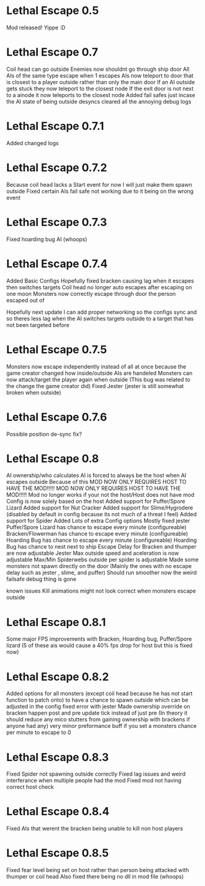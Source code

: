 
# Lethal Escape 0.5

Mod released! Yippe :D

# Lethal Escape 0.7
Coil head can go outside
Enemies now shouldnt go through ship door
All AIs of the same type escape when 1 escapes
AIs now teleport to door that is closest to a player outside rather than only the main door
If an AI outside gets stuck they now teleport to the closest node
If the exit door is not next to a ainode it now teleports to the closest node
Added fail safes just incase the AI state of being outside desyncs
cleared all the annoying debug logs

# Lethal Escape 0.7.1
Added changed logs

# Lethal Escape 0.7.2
Because coil head lacks a Start event for now I will just make them spawn outside
Fixed certain AIs fail safe not working due to it being on the wrong event

# Lethal Escape 0.7.3
Fixed hoarding bug AI (whoops)

# Lethal Escape 0.7.4
Added Basic Configs
Hopefully fixed bracken causing lag when it escapes then switches targets
Coil head no longer auto escapes after escaping on one moon
Monsters now correctly escape through door the person escaped out of

Hopefully next update I can add proper networking so the configs sync and so theres less lag when the AI switches targets outside to a target that has not been targeted before

# Lethal Escape 0.7.5
Monsters now escape independently instead of all at once because the game creator changed how inside/outside AIs are handeled
Monsters can now attack/target the player again when outside (This bug was related to the change the game creator did)
Fixed Jester (jester is still somewhat broken when outside)

# Lethal Escape 0.7.6
Possible position de-sync fix?


# Lethal Escape 0.8

AI ownership/who calculates AI is forced to always be the host when AI escapes outside
Because of this
MOD NOW ONLY REQUIRES HOST TO HAVE THE MOD!!!!!
MOD NOW ONLY REQUIRES HOST TO HAVE THE MOD!!!!!
    Mod no longer works if your not the host/Host does not have mod
    Config is now solely based on the host
Added support for Puffer/Spore Lizard
Added support for Nut Cracker
Added support for Slime/Hygrodere (disabled by default in config because its not much of a threat I feel)
Added support for Spider
Added Lots of extra Config options
Mostly fixed jester
Puffer/Spore Lizard has chance to escape every minute (configureable)
Bracken/Flowerman has chance to escape every minute (configureable)
Hoarding Bug has chance to escape every minute (configureable)
Hoarding Bug has chance to nest next to ship
Escape Delay for Bracken and thumper are now adjustable
Jester Max outside speed and aceleration is now adjustable
Max/Min Spiderwebs outside per spider is adjustable
Made some monsters not spawn directly on the door (Mainly the ones with no escape delay such as jester , slime, and puffer)
Should run smoother now the weird failsafe debug thing is gone

known issues
Kill animations might not look correct when monsters escape outside

# Lethal Escape 0.8.1

Some major FPS improvements with Bracken, Hoarding bug, Puffer/Spore lizard (5 of these ais would cause a 40% fps drop for host but this is fixed now)

# Lethal Escape 0.8.2

Added options for all monsters (except coil head because he has not start function to patch onto) to have a chance to spawn outside which can be adjusted in the config
fixed error with jester
Made ownership override on bracken happen post and pre update tick instead of just pre (In theory it should reduce any mico stutters from gaining ownership with brackens if anyone had any)
very minor preformance buff if you set a monsters chance per minute to escape to 0

# Lethal Escape 0.8.3

Fixed Spider not spawning outside correctly
Fixed lag issues and weird interferance when multiple people had the mod
Fixed mod not having correct host check

# Lethal Escape 0.8.4

Fixed AIs that werent the bracken being unable to kill non host players

# Lethal Escape 0.8.5

Fixed fear level being set on host rather than person being attacked with thumper or coil head
Also fixed there being no dll in mod file (whoops)